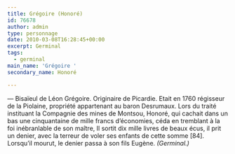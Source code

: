 ```yaml
---
title: Grégoire (Honoré)
id: 76678
author: admin
type: personnage
date: 2010-03-08T16:28:45+00:00
excerpt: Germinal
tags:
  - germinal
main_name: 'Grégoire '
secondary_name: Honoré

---
```

— Bisaïeul de Léon Grégoire. Originaire de Picardie. Etait en 1760 régisseur de la Piolaine, propriété appartenant au baron Desrumaux. Lors du traité instituant la Compagnie des mines de Montsou, Honoré, qui cachait dans un bas une cinquantaine de mille francs d&rsquo;économies, céda en tremblant à la foi inébranlable de son maître, Il sortit dix mille livres de beaux écus, il prit un denier, avec la terreur de voler ses enfants de cette somme [84]. Lorsqu&rsquo;il mourut, le denier passa à son fils Eugène. _(Germinal.)_